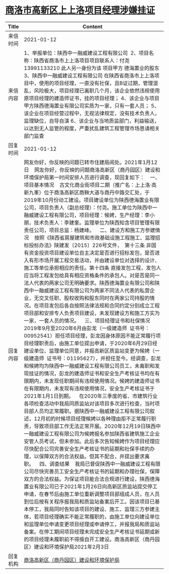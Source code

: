 # <a href="http://www.shangluo.gov.cn/zmhd/ldxxxx.jsp?urltype=leadermail.LeaderMailContentUrl&wbtreeid=1112&leadermailid=6803">商洛市高新区上上洛项目经理涉嫌挂证</a>
| Title |                                                                                                                                                                                                                                                                                                                                                                                                                                                                                                                                                                                                                                                                                                                                               Content                                                                                                                                                                                                                                                                                                                                                                                                                                                                                                                                                                                                                                                                                                                                                |
|:-----:|------------------------------------------------------------------------------------------------------------------------------------------------------------------------------------------------------------------------------------------------------------------------------------------------------------------------------------------------------------------------------------------------------------------------------------------------------------------------------------------------------------------------------------------------------------------------------------------------------------------------------------------------------------------------------------------------------------------------------------------------------------------------------------------------------------------------------------------------------------------------------------------------------------------------------------------------------------------------------------------------------------------------------------------------------------------------------------------------------------------------------------------------------------------------------------------------------------------------------------------------------------------------------------------------------------------------------------------------------------------------------------------------------------------------------------------------------------------------------------------------------|
| 来信时间  | 2021-01-12                                                                                                                                                                                                                                                                                                                                                                                                                                                                                                                                                                                                                                                                                                                                                                                                                                                                                                                                                                                                                                                                                                                                                                                                                                                                                                                                                                                                                                                                                           |
| 来信内容  | 1、举报单位：陕西中一融威建设工程有限公司  2、项目名称：陕西省商洛市上上洛项目项目联系人：付尧 13991133210 此人另一身份为该 项目甲方 德海置业的股东 3、陕西中一融威建设工程有限公司 在陕西省商洛市上上洛项目中，使用的项目经理，一直没有社保，且B证过期，管理混乱，风险极大，项目经理已离职几个月，该企业依然违规使用原项目经理的建造师证书，挂的项目经理； 4、该企业与项目甲方陕西德海置业有限公司实质为一家，只有一套人员； 5、该企业在项目经营过程中，无视法律规定，没有技术负责人，监理缺位，自导自演 6、该企业与当地质监部门，利益输送，以达到无人监管的程度，严重扰乱建筑工程管理市场恳请相关部门监查                                                                                                                                                                                                                                                                                                                                                                                                                                                                                                                                                                                                                                                                                                                                                                                                                                                                                                                                                                                                                                                                                                                                                                                 |
| 回复时间  | 2021-01-12                                                                                                                                                                                                                                                                                                                                                                                                                                                                                                                                                                                                                                                                                                                                                                                                                                                                                                                                                                                                                                                                                                                                                                                                                                                                                                                                                                                                                                                                                           |
| 回复内容  | 网友你好，你反映的问题已转市住建局阅处。2021年1月12日    网友你好，你反映的问题商洛高新区（商丹园区）建设和环境保护局第一时间安排人员进行调查，现回复如下：    一、项目基本情况    古文化商业街项目二期（推广名：上上洛·高新九峯）位于商洛高新区商鞅大道与商丹中路交汇处，于2019年10月份动工建设。项目建设单位为陕西德海置业有限公司，项目负责人（副总经理）：付尧。施工单位为陕西中一融威建设工程有限公司，项目经理：候娉，生产经理：李小朋，技术负责人：李建奎。监理单位为陕西知含项目管理有限责任公司，项目总监：杨建峰。    二、建设方和施工方参建情况    按照《陕西省房屋建筑和市政基础设施工程施工、监理招标投标办法》陕建发〔2015〕226号文件，　第十三条 非国有资金投资项目建设单位自主决定是否进行招标发包，是否进入有形市场开展工程交易活动，并由建设单位对选择的设计、施工等单位承担相应的责任。第十四条 直接发包工程，发包人应当将工程发包给具有相应资格条件的承包人。对是否是同一法人代表的两家公司无明确要求。陕西德海置业有限公司和陕西中一融威建设工程有限公司为两家不同法人代表的私营企业，无交叉任职、股权收购和股东同时在两家公司持股的情况。在项目发包后各自按照法律法规和合同约定分别成立工程项目部和安排专人负责项目建设，未发现建设方和施工方实为一家，一套人员的情况。    三、项目经理证书和社保情况    2019年9月至2020年6月由彭龙（一级建造师  证书号：00952541）担任项目经理，彭龙因身体原因不能正常履行项目经理职责后，由施工单位提出申请，于2020年6月29日经建设单位、监理单位同意，并报高新区质监站变更为候娉（一级建造师  证书号：01195627），并担任至今。经调查，彭龙和候娉均为陕西中一融威建设工程有限公司员工，未离职和发现挂证的情况，彭龙的建造师证书和安全生产考核证书均在有限期内，未发现任职期间有违规使用情况。候娉的建造师证书在有限期内，未发现有违规使用情况，安全生产考核证书于2021年1月1日到期。    在2020年三季度的省、市建筑行业各项检查活动中我局同质监站对该项目多次进行检查，当时项目部人员均正常履职。据陕西中一融威建设工程有限公司叙述，12月初的时候项目经理候娉以各种理由拒不正常履行职责，导致项目部工作无法正常开展。2020年12月19日陕西中一融威建设工程有限公司为候娉报名参加陕西省建筑施工企业安管人员考试，但未参加。此后多次告知候娉作为项目经理应尽快配合公司完善安全生产考核证书的延期和社保手续的办理，以保障双方的合法权益。但其不配合，并提出要求离职。    四、调查结果    我局已督促陕西中一融威建设工程有限公司尽快完善员工安全生产考核证书的延期和办理社保，保障双方的合法权益。为保证项目能合法合规进行建设，陕西德海置业有限公司已于2021年1月26日向高新区质监站提交停工申请，在春节后由施工单位重新调整项目部组成人员，在人员到位后按有关程序报我局和质监站备案后开工。因该项目已基本停工，我局同时告知该项目的建设、施工、监理三方参建主体，若项目经理确实不能正常履职的，由施工单位向建设单位和监理单位申请变更项目经理或申请停工，并报我局和质监站备案。在停工期间项目经理未完成安全生产考核证书延期或新的项目经理未履职前不得擅自开工建设。商洛高新区（商丹园区）建设和环境保护局2021年2月3日 |
| 回复机构  | <a href="../../category/agencies/商洛高新区（商丹园区）建设和环境保护局.md">商洛高新区（商丹园区）建设和环境保护局</a>                                                                                                                                                                                                                                                                                                                                                                                                                                                                                                                                                                                                                                                                                                                                                                                                                                                                                                                                                                                                                                                                                                                                                                                                                                                                                                                                                                                                                     |